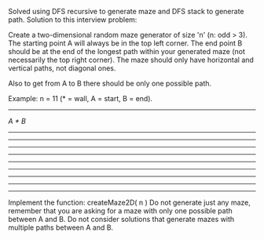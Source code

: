 Solved using DFS recursive to generate maze and DFS stack to generate path. 
Solution to this interview problem:

Create a two-dimensional random maze generator of size 'n' (n: odd > 3). The starting point A will always be in the top left corner. The end point B should be at the end of the longest path within your generated maze (not necessarily the top right corner). The maze should only have horizontal and vertical paths, not diagonal ones.

Also to get from A to B there should be only one possible path. 

Example:
n = 11 (* = wall, A = start, B = end).
***********
*A  *    B*
*** * *****
* * * *   *
* * * * * *
*   *   * *
* *** *** *
*   * *   *
*** *** * *
*       * *
***********

Implement the function: createMaze2D( n ) 
Do not generate just any maze, remember that you are asking for a maze with only one possible path between A and B.
Do not consider solutions that generate mazes with multiple paths between A and B.
